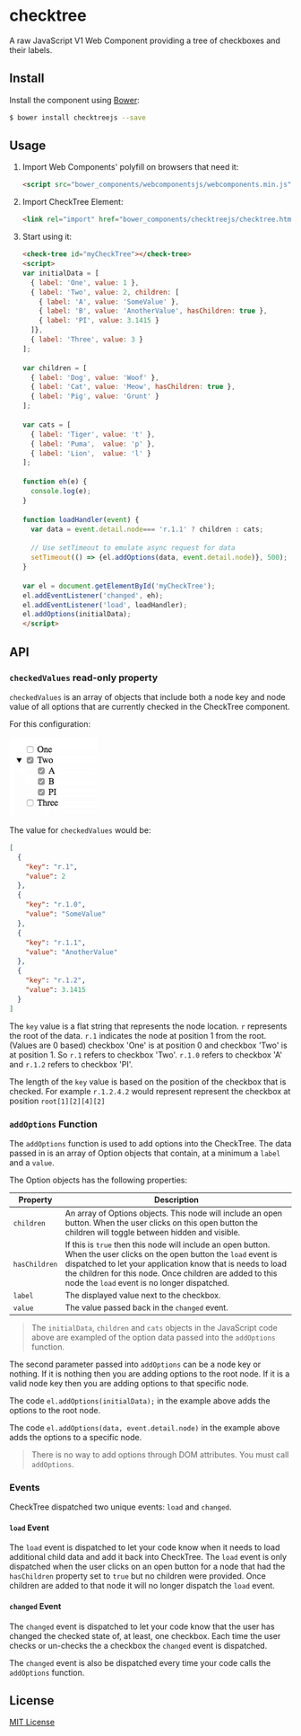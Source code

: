 # checktree

A raw JavaScript V1 Web Component providing a tree of checkboxes and their labels.

## Install

Install the component using [Bower](http://bower.io/):

```sh
$ bower install checktreejs --save
```

## Usage

1. Import Web Components' polyfill on browsers that need it:

	```html
	<script src="bower_components/webcomponentsjs/webcomponents.min.js"></script>
	```

2. Import CheckTree Element:

    ```html
    <link rel="import" href="bower_components/checktreejs/checktree.html">
    ```

3. Start using it:

    ```html
    <check-tree id="myCheckTree"></check-tree>
    <script>
    var initialData = [
      { label: 'One', value: 1 },
      { label: 'Two', value: 2, children: [
        { label: 'A', value: 'SomeValue' },
        { label: 'B', value: 'AnotherValue', hasChildren: true },
        { label: 'PI', value: 3.1415 }
      ]},
      { label: 'Three', value: 3 }
    ];

    var children = [
      { label: 'Dog', value: 'Woof' },
      { label: 'Cat', value: 'Meow', hasChildren: true },
      { label: 'Pig', value: 'Grunt' }
    ];

    var cats = [
      { label: 'Tiger', value: 't' },
      { label: 'Puma',  value: 'p' },
      { label: 'Lion',  value: 'l' }
    ];

    function eh(e) {
      console.log(e);
    }

    function loadHandler(event) {
      var data = event.detail.node=== 'r.1.1' ? children : cats;

      // Use setTimeout to emulate async request for data
      setTimeout(() => {el.addOptions(data, event.detail.node)}, 500);
    }

    var el = document.getElementById('myCheckTree');
    el.addEventListener('changed', eh);
    el.addEventListener('load', loadHandler);
    el.addOptions(initialData);
    </script>
    ```

## API

### `checkedValues` read-only property

`checkedValues` is an array of objects that include both a node key and node value of all options that are currently checked in the CheckTree component.

For this configuration:

![](docs/img5.gif "Example")

The value for `checkedValues` would be:

```json
[
  {
    "key": "r.1",
    "value": 2
  },
  {
    "key": "r.1.0",
    "value": "SomeValue"
  },
  {
    "key": "r.1.1",
    "value": "AnotherValue"
  },
  {
    "key": "r.1.2",
    "value": 3.1415
  }
]
```

The `key` value is a flat string that represents the node location. `r` represents the root of the data. `r.1` indicates the node at position 1 from the root. (Values are 0 based) checkbox 'One' is at position 0 and checkbox 'Two' is at position 1. So `r.1` refers to checkbox 'Two'. `r.1.0` refers to checkbox 'A' and `r.1.2` refers to checkbox 'PI'.

The length of the `key` value is based on the position of the checkbox that is checked. For example `r.1.2.4.2` would represent represent the checkbox at position `root[1][2][4][2]`
    
### `addOptions` Function

The `addOptions` function is used to add options into the CheckTree. The data passed in is an array of Option objects that contain, at a minimum a `label` and a `value`.

The Option objects has the following properties:

| Property | Description |
| --- | --- |
| `children` | An array of Options objects. This node will include an open button. When the user clicks on this open button the children will toggle between hidden and visible. |
| `hasChildren` | If this is `true` then this node will include an open button. When the user clicks on the open button the `load` event is dispatched to let your application know that is needs to load the children for this node. Once children are added to this node the `load` event is no longer dispatched. |
| `label` | The displayed value next to the checkbox. |
| `value` | The value passed back in the `changed` event. |

> The `initialData`, `children` and `cats` objects in the JavaScript code above are exampled of the option data passed into the `addOptions` function.

The second parameter passed into `addOptions` can be a node key or nothing. If it is nothing then you are adding options to the root node. If it is a valid node key then you are adding options to that specific node.

The code `el.addOptions(initialData);` in the example above adds the options to the root node.

The code `el.addOptions(data, event.detail.node)` in the example above adds the options to a specific node.

> There is no way to add options through DOM attributes. You must call `addOptions`.

### Events

CheckTree dispatched two unique events: `load` and `changed`.

#### `load` Event

The `load` event is dispatched to let your code know when it needs to load additional child data and add it back into CheckTree. The `load` event is only dispatched when the user clicks on an open button for a node that had the `hasChildren` property set to `true` but no children were provided. Once children are added to that node it will no longer dispatch the `load` event.

#### `changed` Event

The `changed` event is dispatched to let your code know that the user has changed the checked state of, at least, one checkbox. Each time the user checks or un-checks the a checkbox the `changed` event is dispatched.

The `changed` event is also be dispatched every time your code calls the `addOptions` function.


## License

[MIT License](http://opensource.org/licenses/MIT)
